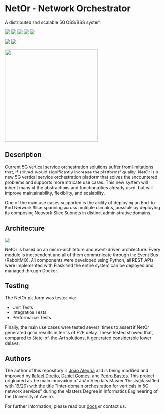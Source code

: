# NetOr - Network Orchestrator
A distributed and scalable 5G OSS/BSS system

![](https://img.shields.io/badge/Academical%20Project-Yes-success)
![](https://img.shields.io/badge/Tests-passing-success)
![](https://img.shields.io/badge/Maintained-Yes-success)
![](https://img.shields.io/badge/Made%20With-Python-red)
![](https://img.shields.io/badge/Using%20On-Flask-red)

![](https://img.shields.io/pypi/pyversions/3)
![](https://img.shields.io/badge/Deployment-Docker-blue)

<img src="portal/src/assets/netorLogo.png" width="300px">

## Description

Current 5G vertical service orchestration solutions suffer from limitations that, if solved, would significantly increase the platforms’ quality. NetOr is a new 5G vertical service orchestration platform that solves the encountered problems and supports more intricate use cases. This new system will inherit many of the abstractions and functionalities already used, but will improve maintainability, flexibility, and scalability.

One of the main use cases supported is the ability of deploying an End-to-End Network Slice spanning across multiple domains, possible by deploying its composing Network Slice Subnets in distinct administrative domains. 

## Architecture

<img src="docs/netor_docs/img/architecture.png">

NetOr is based on an micro-architeture and event-driven architecture. Every module is independent and all of them communicate through the Event Bus (RabbitMQ). All components were developed using Python, all REST APIs were implemented with Flask and the entire system can be deployed and managed through Docker.

## Testing

The NetOr platform was tested via:
- Unit Tests
- Integration Tests
- Performance Tests

Finally, the main use cases were tested several times to assert if NetOr generated good results in terms of E2E delay. These tested showed that, compared to State-of-the-Art solutions, it generated considerable lower delays. 

## Authors

The author of this repository is [João Alegria](https://github.com/joao-alegria) and is being modified and improved by [Rafael Direito](https://github.com/rafael-direito), [Daniel Gomes](https://github.com/DanielGomes14), and [Pedro Bastos](https://github.com/bastos-01). This project originated as the main innovation of João Alegria's Master Thesis(classified with 19/20) with the title "Inter-domain orchestration for verticals in 5G network services" during the Masters Degree in Informatics Engineering of the University of Aveiro.

For further information, please read our [docs](https://github.com/joao-alegria/netor/tree/main/docs) or contact us.
